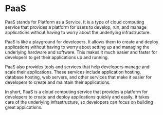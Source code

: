 # PaaS

PaaS stands for Platform as a Service. It is a type of cloud computing service that provides a platform for users to develop, run, and manage applications without having to worry about the underlying infrastructure.

PaaS is like a playground for developers. It allows them to create and deploy applications without having to worry about setting up and managing the underlying hardware and software. This makes it much easier and faster for developers to get their applications up and running.

PaaS also provides tools and services that help developers manage and scale their applications. These services include application hosting, database hosting, web servers, and other services that make it easier for developers to create and maintain their applications.

In short, PaaS is a cloud computing service that provides a platform for developers to create and deploy applications quickly and easily. It takes care of the underlying infrastructure, so developers can focus on building great applications.
